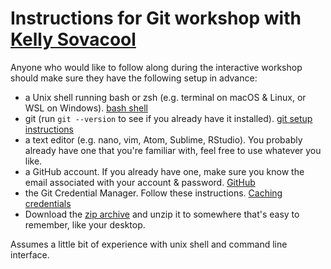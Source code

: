 
# Instructions for Git workshop with [Kelly Sovacool](https://github.com/kelly-sovacool)

Anyone who would like to follow along during the interactive workshop should make sure they have the following setup in advance:

- a Unix shell running bash or zsh (e.g. terminal on macOS & Linux, or WSL on Windows). 
  [bash shell](https://umcarpentries.org/intro-curriculum-r/setup.html#the-bash-shell)
- git (run `git --version` to see if you already have it installed). 
  [git setup instructions](https://umcarpentries.org/intro-curriculum-r/setup.html#git-1)
- a text editor (e.g. nano, vim, Atom, Sublime, RStudio). You probably already have one that you're familiar with, feel free to use whatever you like. 
- a GitHub account. If you already have one, make sure you know the email associated with your account & password.
  [GitHub](https://github.com/)
- the Git Credential Manager. Follow these instructions.
  [Caching credentials](https://docs.github.com/en/get-started/getting-started-with-git/caching-your-github-credentials-in-git)
- Download the [zip archive](https://github.com/bnwolford/KGJebsen/blob/main/un-report-project.zip) and unzip it to somewhere that's easy to remember, like your desktop.

Assumes a little bit of experience with unix shell and command line interface.
